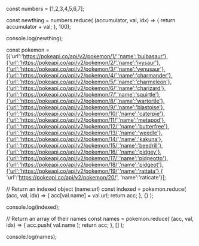 const numbers = [1,2,3,4,5,6,7];

const newthing = numbers.reduce( (accumulator, val, idx) => {
  return accumulator + val;
}, 100);

console.log(newthing);


const pokemon = [{'url':'https://pokeapi.co/api/v2/pokemon/1/','name':'bulbasaur'},{'url':'https://pokeapi.co/api/v2/pokemon/2/','name':'ivysaur'},{'url':'https://pokeapi.co/api/v2/pokemon/3/','name':'venusaur'},{'url':'https://pokeapi.co/api/v2/pokemon/4/','name':'charmander'},{'url':'https://pokeapi.co/api/v2/pokemon/5/','name':'charmeleon'},{'url':'https://pokeapi.co/api/v2/pokemon/6/','name':'charizard'},{'url':'https://pokeapi.co/api/v2/pokemon/7/','name':'squirtle'},{'url':'https://pokeapi.co/api/v2/pokemon/8/','name':'wartortle'},{'url':'https://pokeapi.co/api/v2/pokemon/9/','name':'blastoise'},{'url':'https://pokeapi.co/api/v2/pokemon/10/','name':'caterpie'},{'url':'https://pokeapi.co/api/v2/pokemon/11/','name':'metapod'},{'url':'https://pokeapi.co/api/v2/pokemon/12/','name':'butterfree'},{'url':'https://pokeapi.co/api/v2/pokemon/13/','name':'weedle'},{'url':'https://pokeapi.co/api/v2/pokemon/14/','name':'kakuna'},{'url':'https://pokeapi.co/api/v2/pokemon/15/','name':'beedrill'},{'url':'https://pokeapi.co/api/v2/pokemon/16/','name':'pidgey'},{'url':'https://pokeapi.co/api/v2/pokemon/17/','name':'pidgeotto'},{'url':'https://pokeapi.co/api/v2/pokemon/18/','name':'pidgeot'},{'url':'https://pokeapi.co/api/v2/pokemon/19/','name':'rattata'},{
  'url':'https://pokeapi.co/api/v2/pokemon/20/', 'name':'raticate'}];

// Return an indexed object (name:url)
const indexed = pokemon.reduce( (acc, val, idx) => {
  acc[val.name] = val.url;
  return acc;
}, {} );

console.log(indexed);

// Return an array of their names
const names = pokemon.reduce( (acc, val, idx) => {
  acc.push( val.name );
  return acc;
}, [] );

console.log(names);